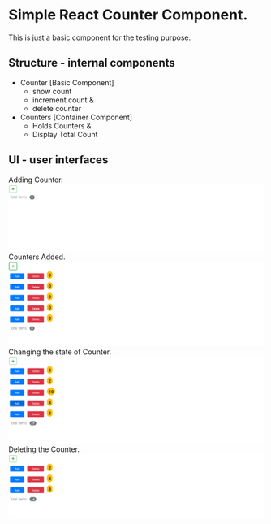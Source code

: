 # Simple React Counter Component.

This is just a basic component for the testing purpose.

## Structure - internal components

- Counter [Basic Component]
  - show count
  - increment count &
  - delete counter
- Counters [Container Component]
  - Holds Counters &
  - Display Total Count

## UI - user interfaces

Adding Counter.
![Add Counter Component](imgs/ss1.png "Adding Counter by clicking the add Button")
Counters Added.
![Counters Added](imgs/ss2.png "Counters Component Added to the UI")
Changing the state of Counter.
![Changing the state of the components](imgs/ss3.png "Changing the value of the counter")
Deleting the Counter.
![Deleting the Counter Component](imgs/ss4.png "Deleting the counter component by clicking delete button")
